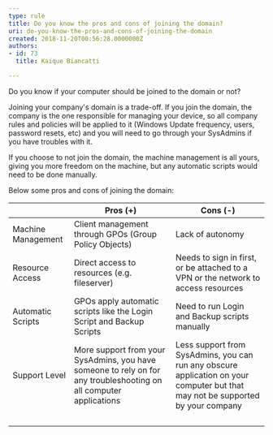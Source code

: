 ```yaml
---
type: rule
title: Do you know the pros and cons of joining the domain?
uri: do-you-know-the-pros-and-cons-of-joining-the-domain
created: 2018-11-20T00:56:28.0000000Z
authors:
- id: 73
  title: Kaique Biancatti

---
```


Do you know if your computer should be joined to the domain or not?
 
Joining your company's domain is a trade-off. If you join the domain, the company is the one responsible for managing your device, so all company rules and policies will be applied to it (Windows Update frequency, users, password resets, etc) and you will need to go through your SysAdmins if you have troubles with it.

If you choose to not join the domain, the machine management is all yours, giving you more freedom on the machine, but any automatic scripts would need to be done manually.

Below some pros and cons of joining the domain:


|  | **Pros (+)**<br> | **Cons (-)**<br> |
| --- | --- | --- |
| Machine Management<br> | Client management through GPOs (Group Policy Objects)<br> | Lack of autonomy<br> |
| Resource Access<br> | Direct access to resources (e.g. fileserver)<br> | Needs to sign in first, or be attached to a VPN or the network to access resources<br> |
| Automatic Scripts<br> | GPOs apply automatic scripts like the Login Script and Backup Scripts<br> | Need to run Login and Backup scripts manually<br> |
| Support Level <br> | More support from your SysAdmins, you have someone to rely on for any troubleshooting on all computer applications<br> | Less support from SysAdmins, you can run any obscure application on your computer but that may not be supported by your company <br> |
| <br> | <br> | <br> |
